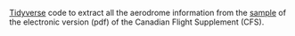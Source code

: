[Tidyverse](https://www.tidyverse.org/) code to extract all the aerodrome information from the
[sample](https://www.navcanada.ca/en/ecfs_04_en.pdf) of the electronic version (pdf) of the Canadian Flight
Supplement (CFS).